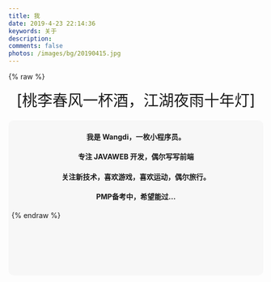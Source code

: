 ```yaml
---
title: 我
date: 2019-4-23 22:14:36
keywords: 关于
description: 
comments: false
photos: /images/bg/20190415.jpg
---
```

{% raw %}
<div class="moe-mashiro" style="text-align:center; font-size: 30px; margin-bottom: 20px;">[桃李春风一杯酒，江湖夜雨十年灯]</div>
<div id="hello-mashiro" class="popcontainer" style="min-height: 300px; padding: 2px 6px 4px; background-color: rgba(242, 242, 242, 0.5); border-radius: 10px;">
  <center>
  <h4>我是 Wangdi，一枚小程序员。</h4>
  <h4>专注 JAVAWEB 开发，偶尔写写前端</h4>
  <h4>关注新技术，喜欢游戏，喜欢运动，偶尔旅行。</h4>
  <h4>PMP备考中，希望能过...</h4>
  </center>
{% endraw %}